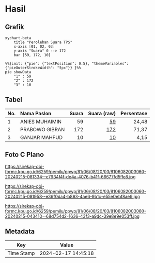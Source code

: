 # Hasil

## Grafik

```mermaid
xychart-beta
    title "Perolehan Suara TPS"
    x-axis [01, 02, 03]
    y-axis "Suara" 0 --> 172
    bar [59, 172, 10]
```

```mermaid
%%{init: {"pie": {"textPosition": 0.5}, "themeVariables": {"pieOuterStrokeWidth": "5px"}} }%%
pie showData
    "1" : 59
    "2" : 172
    "3" : 10
```

## Tabel

| No. | Nama Paslon    | Suara | Suara (raw) | Persentase |
|:--- |:-------------- | -----:| -----------:| ----------:|
| 1   | ANIES MUHAIMIN | 59    | [59][p-1]   | 24,48      |
| 2   | PRABOWO GIBRAN | 172   | [172][p-2]  | 71,37      |
| 3   | GANJAR MAHFUD  | 10    | [10][p-3]   | 4,15       |


[p-1]: https://github.com/gigit-pemilu/pemilu-2024-81-maluku/blob/main/pilpres/hitung-suara/sub/81-maluku/sub/06-seram-bagian-barat/sub/08-huamual/sub/2003-luhu/sub/060-tps/sub/paslon-1.txt
[p-2]: https://github.com/gigit-pemilu/pemilu-2024-81-maluku/blob/main/pilpres/hitung-suara/sub/81-maluku/sub/06-seram-bagian-barat/sub/08-huamual/sub/2003-luhu/sub/060-tps/sub/paslon-2.txt
[p-3]: https://github.com/gigit-pemilu/pemilu-2024-81-maluku/blob/main/pilpres/hitung-suara/sub/81-maluku/sub/06-seram-bagian-barat/sub/08-huamual/sub/2003-luhu/sub/060-tps/sub/paslon-3.txt

## Foto C Plano

https://sirekap-obj-formc.kpu.go.id/6259/pemilu/ppwp/81/06/08/20/03/8106082003060-20240215-081334--c7934f4f-de4a-4076-b41f-66677fd5ffe8.jpg

https://sirekap-obj-formc.kpu.go.id/6259/pemilu/ppwp/81/06/08/20/03/8106082003060-20240215-081958--e36f0da4-b893-4ae6-9b1c-e55e0ebf8ae9.jpg

https://sirekap-obj-formc.kpu.go.id/6259/pemilu/ppwp/81/06/08/20/03/8106082003060-20240215-043410--68d754d2-1636-43f3-a9dc-39e8e9e053ff.jpg


## Metadata

| Key        | Value               |
| ---------- | ------------------- |
| Time Stamp | 2024-02-17 14:45:18 |



